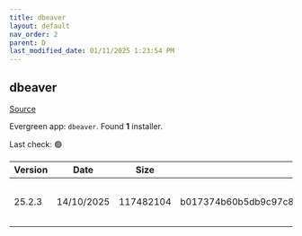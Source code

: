 ```yaml
---
title: dbeaver
layout: default
nav_order: 2
parent: D
last_modified_date: 01/11/2025 1:23:54 PM
---
```


## dbeaver

[Source](https://github.com/dbeaver/dbeaver)

Evergreen app: `dbeaver`. Found **1** installer.

Last check: 🟢

| Version | Date       | Size      | Sha256                                                           | Architecture | InstallerType | Type | URI                                                                                                                                                                                              |
| ------- | ---------- | --------- | ---------------------------------------------------------------- | ------------ | ------------- | ---- | ------------------------------------------------------------------------------------------------------------------------------------------------------------------------------------------------ |
| 25.2.3  | 14/10/2025 | 117482104 | b017374b60b5db9c97c8f9fc202a6e9297201763c596ff5849d77affcfe97b25 | x64          | Default       | exe  | [https://github.com/dbeaver/dbeaver/releases/download/25.2.3/dbeaver-ce-25.2.3-x86_64-setup.exe](https://github.com/dbeaver/dbeaver/releases/download/25.2.3/dbeaver-ce-25.2.3-x86_64-setup.exe) |

